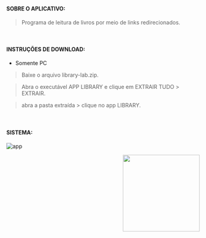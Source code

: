 ### <h4>SOBRE O APLICATIVO:  </h4>
 
  <blockquote>Programa de leitura de livros por meio de links redirecionados.</blockquote>
  <br>
	
### <h4>INSTRUÇÕES DE DOWNLOAD:  </h4>
-  Somente PC
<blockquote> </blockquote>
  <blockquote>Baixe o arquivo library-lab.zip.</blockquote>
  <blockquote>Abra o executável APP LIBRARY e clique em EXTRAIR TUDO > EXTRAIR. </blockquote> 
  <blockquote>abra a pasta extraída > clique no app LIBRARY.</blockquote> 	
  <br>
 
  
  ### <h4>SISTEMA:  </h4>  
![app](https://user-images.githubusercontent.com/61359076/152207409-e449d175-796c-4689-90f6-794aed26a13a.png)
<div align="right">
<img src="(https://user-images.githubusercontent.com/61359076/152207409-e449d175-796c-4689-90f6-794aed26a13a.png)" width="200px" />
</div>
<br>
<br>
